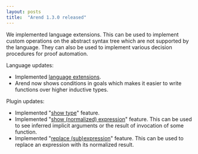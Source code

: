 ```yaml
---
layout: posts
title:  "Arend 1.3.0 released"
---
```


We implemented language extensions.
This can be used to implement custom operations on the abstract syntax tree which are not supported by the language.
They can also be used to implement various decision procedures for proof automation.

Language updates:
* Implemented [language extensions](/about/arend-features#language-extensions).
* Arend now shows conditions in goals which makes it easier to write functions over higher inductive types.

Plugin updates:
* Implemented "[show type](/about/intellij-arend#show-types)" feature.
* Implemented "[show (normalized) expression](/about/intellij-features#show-expr)" feature.
  This can be used to see inferred implicit arguments or the result of invocation of some function.
* Implemented "[replace (sub)expression](/about/intellij-features#normalize-expr)" feature.
  This can be used to replace an expression with its normalized result.
